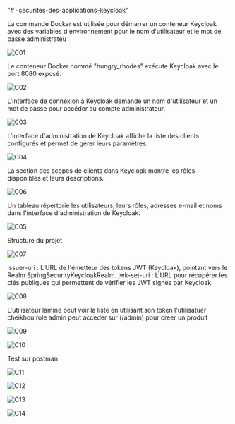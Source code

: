 "# -securites-des-applications-keycloak" 

 La commande Docker est utilisée pour démarrer un conteneur Keycloak avec des variables 
 d'environnement pour le nom d'utilisateur et le mot de passe administrateu
 
 
 ![C01](https://github.com/user-attachments/assets/ed55e958-22d7-4ebf-87f4-8d8af0be0550)


Le conteneur Docker nommé "hungry_rhodes" exécute Keycloak avec le port 8080 exposé.

![C02](https://github.com/user-attachments/assets/9f2aec14-1462-4023-8d20-480f8dc799e4)


 L'interface de connexion à Keycloak demande un nom d'utilisateur et un mot de passe pour accéder au compte administrateur.
 

![C03](https://github.com/user-attachments/assets/301390fc-553a-40d8-a6b9-9a547dfc4b8b)


L'interface d'administration de Keycloak affiche la liste des clients configurés et permet de gérer leurs paramètres.

![C04](https://github.com/user-attachments/assets/70e7a9a6-1a09-41b7-9a9b-3ba44e93c6de)


 La section des scopes de clients dans Keycloak montre les rôles disponibles et leurs descriptions.


 ![C06](https://github.com/user-attachments/assets/01a70d44-5f07-4230-818d-ae2bdc111604)


 Un tableau répertorie les utilisateurs, leurs rôles, adresses e-mail et noms dans l'interface d'administration de Keycloak.

 
![C05](https://github.com/user-attachments/assets/b38c637f-65f1-49c3-bf5b-b4b2a1318ad2)


Structure du projet

![C07](https://github.com/user-attachments/assets/242ca36c-c30e-49b9-8ae8-208831f15c87)


issuer-uri : L'URL de l'émetteur des tokens JWT (Keycloak), pointant vers le Realm SpringSecurityKeycloakRealm.
jwk-set-uri : L'URL pour récupérer les clés publiques qui permettent de vérifier les JWT signés par Keycloak.


![C08](https://github.com/user-attachments/assets/66626ef4-7275-4f3b-af22-7b8acc30ba8e)


L'utilisateur lamine peut voir la liste en utilisant son token
l'utilisatuer cheikhou role admin peut acceder sur (/admin) pour creer un produit


![C09](https://github.com/user-attachments/assets/d0b3a733-4e15-4587-8481-3740ea8a5277)


![C10](https://github.com/user-attachments/assets/8df63b53-c87f-4bab-b050-2fa50262c754)


Test sur postman 

![C11](https://github.com/user-attachments/assets/99558ac6-d3ce-446c-a557-abb445adcdb7)


![C12](https://github.com/user-attachments/assets/13baa7df-0a79-44da-bf65-69b72ad3d8b5)


![C13](https://github.com/user-attachments/assets/e765a7d5-4bc2-4c52-9cab-979ef16b0d47)


![C14](https://github.com/user-attachments/assets/999d0d90-52fc-414d-a21c-fc3f82aa34b8)






